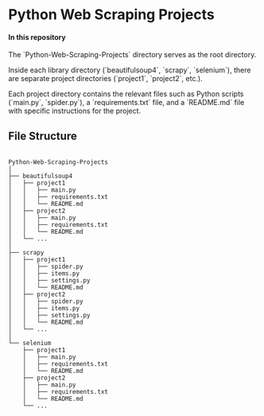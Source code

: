 <!DOCTYPE html>
<html>
<head>
</head>
<body>
  <h1>Python Web Scraping Projects</h1>
  
<h4>In this repository</h4>

<p>The `Python-Web-Scraping-Projects` directory serves as the root directory.</p>
<p>Inside each library directory (`beautifulsoup4`, `scrapy`, `selenium`), there are separate project directories (`project1`, `project2`, etc.).</p>
<p>Each project directory contains the relevant files such as Python scripts (`main.py`, `spider.py`), a `requirements.txt` file, and a `README.md` file with specific instructions for the project.</p>

  <h2>File Structure</h2>
  <pre>
    <code>
Python-Web-Scraping-Projects
│
├── beautifulsoup4
│   ├── project1
│   │   ├── main.py
│   │   ├── requirements.txt
│   │   └── README.md
│   ├── project2
│   │   ├── main.py
│   │   ├── requirements.txt
│   │   └── README.md
│   └── ...
│
├── scrapy
│   ├── project1
│   │   ├── spider.py
│   │   ├── items.py
│   │   ├── settings.py
│   │   └── README.md
│   ├── project2
│   │   ├── spider.py
│   │   ├── items.py
│   │   ├── settings.py
│   │   └── README.md
│   └── ...
│
└── selenium
    ├── project1
    │   ├── main.py
    │   ├── requirements.txt
    │   └── README.md
    ├── project2
    │   ├── main.py
    │   ├── requirements.txt
    │   └── README.md
    └── ...
    </code>
  </pre>
</body>
</html>
